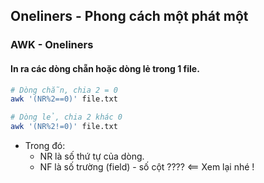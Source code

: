 ﻿## Oneliners - Phong cách một phát một

### AWK - Oneliners
#### In ra các dòng chẵn hoặc dòng lẻ trong 1 file.
```sh
# Dòng chẵn, chia 2 = 0
awk '(NR%2==0)' file.txt

# Dòng lẻ, chia 2 khác 0
awk '(NR%2!=0)' file.txt

```
- Trong đó: 
  - NR là số thứ tự của dòng.
  - NF là số trường (field) - số cột ???? <== Xem lại nhé !